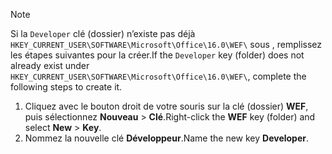 > [!NOTE]
> <span data-ttu-id="2667e-101">Si la `Developer` clé (dossier) n’existe pas déjà `HKEY_CURRENT_USER\SOFTWARE\Microsoft\Office\16.0\WEF\` sous , remplissez les étapes suivantes pour la créer.</span><span class="sxs-lookup"><span data-stu-id="2667e-101">If the `Developer` key (folder) does not already exist under `HKEY_CURRENT_USER\SOFTWARE\Microsoft\Office\16.0\WEF\`, complete the following steps to create it.</span></span>
>
> 1. <span data-ttu-id="2667e-102">Cliquez avec le bouton droit de votre souris sur la clé (dossier) **WEF**, puis sélectionnez **Nouveau** > **Clé**.</span><span class="sxs-lookup"><span data-stu-id="2667e-102">Right-click the **WEF** key (folder) and select **New** > **Key**.</span></span>
> 1. <span data-ttu-id="2667e-103">Nommez la nouvelle clé **Développeur**.</span><span class="sxs-lookup"><span data-stu-id="2667e-103">Name the new key **Developer**.</span></span>
